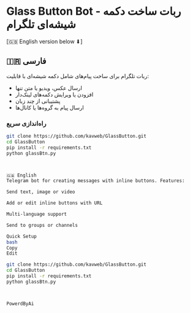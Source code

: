 # Glass Button Bot - ربات ساخت دکمه شیشه‌ای تلگرام

[🇬🇧 English version below ⬇]

## 🇮🇷 فارسی

ربات تلگرام برای ساخت پیام‌های شامل دکمه شیشه‌ای با قابلیت:
- ارسال عکس، ویدیو یا متن تنها
- افزودن یا ویرایش دکمه‌های لینک‌دار
- پشتیبانی از چند زبان
- ارسال پیام به گروه‌ها یا کانال‌ها

### راه‌اندازی سریع

```bash
git clone https://github.com/kavweb/GlassButton.git
cd GlassButton
pip install -r requirements.txt
python glassBtn.py



🇬🇧 English
Telegram bot for creating messages with inline buttons. Features:

Send text, image or video

Add or edit inline buttons with URL

Multi-language support

Send to groups or channels

Quick Setup
bash
Copy
Edit

git clone https://github.com/kavweb/GlassButton.git
cd GlassButton
pip install -r requirements.txt
python glassBtn.py



PowerdByAi